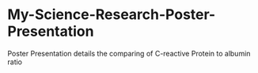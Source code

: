 # My-Science-Research-Poster-Presentation
Poster Presentation details the comparing of C-reactive Protein to albumin ratio
